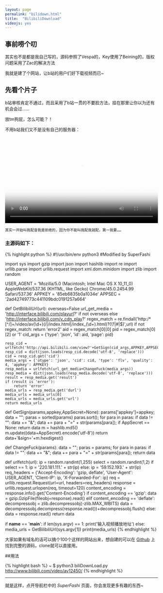 ```yaml
---
layout: page
permalink: "bilidown.html"
title:  "BilibiliDownload"
videojs: yes
---
```

<head>
  <style type="text/css">
    .video-js-responsive-container.vjs-hd {
    padding-top: 56.25%;
    }
    .video-js-responsive-container.vjs-sd {
        padding-top: 75%;
    }
    .video-js-responsive-container {
        width: 100%;
        position: relative;
    }
    .video-js-responsive-container .video-js {
        height: 100% !important; 
        width: 100% !important;
        position: absolute;
        top: 0;
        left: 0;
    }
  </style>
</head>

## 事前唠个叨

其实也不是都是我自己写的，源码参照了Vespa的，Key使用了Beining的，版权问题采用了Zac的解决方法

我就是建了个网站，让b站的用户们好下载视频而已~

## 先看个片子

b站审核肯定不通过，而且采用了b站一贯的不要脸方法，挂在那里让你以为还有机会会过……

放tm狗屁，怎么可能？！

不用b站我们又不是没有自己的服务器：

<script src="//cdnjs-com.b0.upaiyun.com/ajax/libs/video.js/5.0.0/video.min.js"></script>
<script src="//cdnjs-com.b0.upaiyun.com/ajax/libs/video.js/5.0.0/lang/zh-CN.js"></script>

<div class="video-js-responsive-container vjs-hd">
<video id="my-video" class="video-js vjs-big-play-centered" controls preload="auto" data-setup='{"language":"zh-CN"}' poster="//cdn-tlo.b0.upaiyun.com/fuckbilibili/img/2015-10-17-09.08.28.png">
  <source src="http://video3.tycdn.net/5s5b7h3ek5uaxl8az2942100?sign=GWTiQ2BciZYJKOpXkaVnDjZroKBhPTEwMDAyNTU2Jms9QUtJREZHZ0Z0UlY4UGhJUHhRZmEyUzBxdUpMYUpmUTNZYVdIJmU9MTQ3NjM2MTM2MSZ0PTE0NDQ4MjUzNjEmcj0yNDg0NTM4MTEzJmY9JmI9dHZpZDM=" type='video/mp4'>
  <p class="vjs-no-js">
  To view this video please enable JavaScript, and consider upgrading to a web browser that
  <a href="http://videojs.com/html5-video-support/" target="_blank">supports HTML5 video</a>
  </p>
</video>
</div>

<script>
var video = videojs('my-video').ready(function(){
	var player = this;
	player.on('ended', function() {
		_paq.push( ['trackGoal', 1]);
	});
});
</script>

    其实一开始叫我配音我是拒绝的，因为你不能叫我配我就配，第一我要……

### 主源码如下：

{% highlight python %}
#!/usr/bin/env python3
#Modified by SuperFashi

import sys
import gzip
import json
import hashlib
import re
import urllib.parse
import urllib.request
import xml.dom.minidom
import zlib
import random

USER_AGENT = 'Mozilla/5.0 (Macintosh; Intel Mac OS X 10_11_0) AppleWebKit/537.36 (KHTML, like Gecko) Chrome/45.0.2454.99 Safari/537.36'
APPKEY = '85eb6835b0a1034e'
APPSEC = '2ad42749773c441109bdc0191257a664'

def GetBilibiliUrl(url):
    overseas=False
    url_get_media = 'http://interface.bilibili.com/playurl?' if not overseas else 'http://interface.bilibili.com/v_cdn_play?'
    regex_match = re.findall('http:/*[^/]+/video/av(\\d+)(/|/index.html|/index_(\\d+).html)?(\\?|#|$)',url)
    if not regex_match:
        return 'error2'
    aid = regex_match[0][0]
    pid = regex_match[0][2] or '1'
    cid_args = {'type': 'json', 'id': aid, 'page': pid}

    resp_cid = urlfetch('http://api.bilibili.com/view?'+GetSign(cid_args,APPKEY,APPSEC))
    resp_cid = dict(json.loads(resp_cid.decode('utf-8', 'replace')))
    cid = resp_cid.get('cid')
    media_args = {'otype': 'json', 'cid': cid, 'type': 'flv', 'quality': 4, 'appkey': APPKEY}
    resp_media = urlfetch(url_get_media+ChangeFuck(media_args))
    resp_media = dict(json.loads(resp_media.decode('utf-8', 'replace')))
    result = resp_media.get('result')
    if (result is 'error'):
        return 'error'
    media_urls = resp_media.get('durl')
    media_urls = media_urls[0]
    media_urls = media_urls.get('url')
    return media_urls
    
def GetSign(params,appkey,AppSecret=None):
    params['appkey']=appkey;
    data = "";
    paras = sorted(params)
    paras.sort();
    for para in paras:
        if data != "":
            data += "&";
        data += para + "=" + str(params[para]);
    if AppSecret == None:
        return data
    m = hashlib.md5()
    m.update((data+AppSecret).encode('utf-8'))
    return data+'&sign='+m.hexdigest()

def ChangeFuck(params):
    data = "";
    paras = params;
    for para in paras:
        if data != "":
            data += "&";
        data += para + "=" + str(params[para]);
    return data
    
def urlfetch(url):
    ip = random.randint(1,255)
    select = random.randint(1,2)
    if select == 1:
        ip = '220.181.111.' + str(ip)
    else:
        ip = '59.152.193.' + str(ip)
    req_headers = {'Accept-Encoding': 'gzip, deflate', 'User-Agent': USER_AGENT, 'Client-IP': ip, 'X-Forwarded-For': ip}
    req = urllib.request.Request(url=url, headers=req_headers)
    response = urllib.request.urlopen(req, timeout=120)
    content_encoding = response.info().get('Content-Encoding')
    if content_encoding == 'gzip':
        data = gzip.GzipFile(fileobj=response).read()
    elif content_encoding == 'deflate':
        decompressobj = zlib.decompressobj(-zlib.MAX_WBITS)
        data = decompressobj.decompress(response.read())+decompressobj.flush()
    else:
        data = response.read()
    return data

if __name__ == '__main__':
    if len(sys.argv) == 1:
        print('输入视频播放地址')
    else:
        media_urls = GetBilibiliUrl(sys.argv[1])
        print(media_urls)
{% endhighlight %}

大家如果有域名的话可以搞个100个这样的网站出来，想自建的可以在 [Github](https://github.com/fuckbilibili/BilibiliDownload) 上找到完整的源码，clone就可以直接用。

##用法

{% highlight bash %}
~ $ python3 biliDownLoad.py http://www.bilibili.com/video/av12450/
{% endhighlight %}

***

就是这样，点开导航栏中的 *SuperFashi* 页面，你会发现更多有趣的东西~
